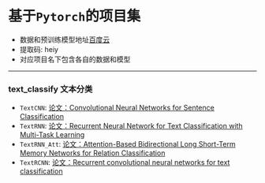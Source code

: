 # 基于`Pytorch`的项目集  
- 数据和预训练模型地址[百度云](https://pan.baidu.com/s/1YQSPhywUH9OH_Jp_w3Vkbg ) 
- 提取码: heiy  
- 对应项目名下包含各自的数据和模型
---

### text_classify 文本分类
- `TextCNN`: [论文：Convolutional Neural Networks for Sentence Classification](https://arxiv.org/pdf/1408.5882.pdf)
- `TextRNN`: [论文：Recurrent Neural Network for Text Classification with Multi-Task Learning](https://arxiv.org/pdf/1605.05101.pdf)
- `TextRNN_Att`: [论文：Attention-Based Bidirectional Long Short-Term Memory Networks for Relation Classification](https://www.aclweb.org/anthology/P16-2034.pdf)
- `TextRCNN`: [论文：Recurrent convolutional neural networks for text classification](https://aaai.org/ocs/index.php/AAAI/AAAI15/paper/view/9745/9552)
